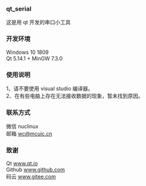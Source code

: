 ﻿### qt_serial
这是用 qt 开发的串口小工具  

### 开发环境
Windows 10 1809   
Qt 5.14.1 + MinGW 7.3.0

### 使用说明
1、请不要使用 visual studio 编译器。   
2、在有些电脑上存在无法接收数据的现象，暂未找到原因。    

### 联系方式
微信 nuclinux    
邮箱 wc@mcuic.cn   

### 致谢
Qt  www.qt.io     
Github  www.github.com      
码云  www.gitee.com   
